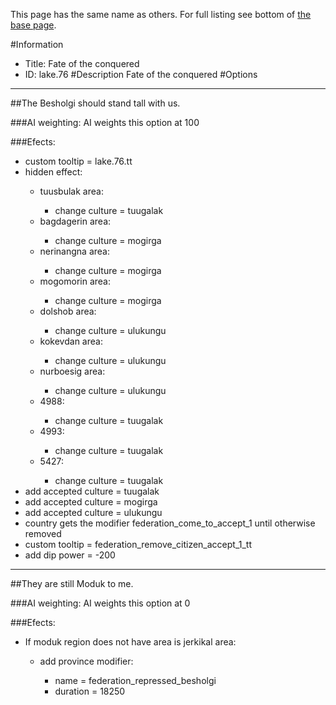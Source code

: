 This page has the same name as others. For full listing see bottom of [the base page](fate_of_the_conquered.md).

#Information
 - Title: Fate of the conquered
 - ID: lake.76
#Description
Fate of the conquered
#Options

___
##The Besholgi should stand tall with us.

###AI weighting:
AI weights this option at 100


###Efects:<ul><li>custom tooltip = lake.76.tt</li><li>hidden effect:</li><ul><li>tuusbulak area:</li><ul><li>change culture = tuugalak</li></ul><li>bagdagerin area:</li><ul><li>change culture = mogirga</li></ul><li>nerinangna area:</li><ul><li>change culture = mogirga</li></ul><li>mogomorin area:</li><ul><li>change culture = mogirga</li></ul><li>dolshob area:</li><ul><li>change culture = ulukungu</li></ul><li>kokevdan area:</li><ul><li>change culture = ulukungu</li></ul><li>nurboesig area:</li><ul><li>change culture = ulukungu</li></ul><li>4988:</li><ul><li>change culture = tuugalak</li></ul><li>4993:</li><ul><li>change culture = tuugalak</li></ul><li>5427:</li><ul><li>change culture = tuugalak</li></ul></ul><li>add accepted culture = tuugalak</li><li>add accepted culture = mogirga</li><li>add accepted culture = ulukungu</li><li>country gets the modifier federation_come_to_accept_1 until otherwise removed</li><li>custom tooltip = federation_remove_citizen_accept_1_tt</li><li>add dip power = -200</li></ul>

___
##They are still Moduk to me.

###AI weighting:
AI weights this option at 0


###Efects:<ul><li>If moduk region does not have area is jerkikal area:</li><ul><li>add province modifier:</li><ul><li>name = federation_repressed_besholgi</li><li>duration = 18250</li></ul></ul></ul>

